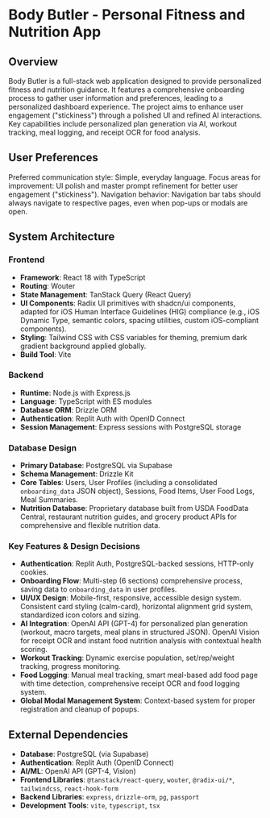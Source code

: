# Body Butler - Personal Fitness and Nutrition App

## Overview
Body Butler is a full-stack web application designed to provide personalized fitness and nutrition guidance. It features a comprehensive onboarding process to gather user information and preferences, leading to a personalized dashboard experience. The project aims to enhance user engagement ("stickiness") through a polished UI and refined AI interactions. Key capabilities include personalized plan generation via AI, workout tracking, meal logging, and receipt OCR for food analysis.

## User Preferences
Preferred communication style: Simple, everyday language.
Focus areas for improvement: UI polish and master prompt refinement for better user engagement ("stickiness").
Navigation behavior: Navigation bar tabs should always navigate to respective pages, even when pop-ups or modals are open.

## System Architecture

### Frontend
- **Framework**: React 18 with TypeScript
- **Routing**: Wouter
- **State Management**: TanStack Query (React Query)
- **UI Components**: Radix UI primitives with shadcn/ui components, adapted for iOS Human Interface Guidelines (HIG) compliance (e.g., iOS Dynamic Type, semantic colors, spacing utilities, custom iOS-compliant components).
- **Styling**: Tailwind CSS with CSS variables for theming, premium dark gradient background applied globally.
- **Build Tool**: Vite

### Backend
- **Runtime**: Node.js with Express.js
- **Language**: TypeScript with ES modules
- **Database ORM**: Drizzle ORM
- **Authentication**: Replit Auth with OpenID Connect
- **Session Management**: Express sessions with PostgreSQL storage

### Database Design
- **Primary Database**: PostgreSQL via Supabase
- **Schema Management**: Drizzle Kit
- **Core Tables**: Users, User Profiles (including a consolidated `onboarding_data` JSON object), Sessions, Food Items, User Food Logs, Meal Summaries.
- **Nutrition Database**: Proprietary database built from USDA FoodData Central, restaurant nutrition guides, and grocery product APIs for comprehensive and flexible nutrition data.

### Key Features & Design Decisions
- **Authentication**: Replit Auth, PostgreSQL-backed sessions, HTTP-only cookies.
- **Onboarding Flow**: Multi-step (6 sections) comprehensive process, saving data to `onboarding_data` in user profiles.
- **UI/UX Design**: Mobile-first, responsive, accessible design system. Consistent card styling (calm-card), horizontal alignment grid system, standardized icon colors and sizing.
- **AI Integration**: OpenAI API (GPT-4) for personalized plan generation (workout, macro targets, meal plans in structured JSON). OpenAI Vision for receipt OCR and instant food nutrition analysis with contextual health scoring.
- **Workout Tracking**: Dynamic exercise population, set/rep/weight tracking, progress monitoring.
- **Food Logging**: Manual meal tracking, smart meal-based add food page with time detection, comprehensive receipt OCR and food logging system.
- **Global Modal Management System**: Context-based system for proper registration and cleanup of popups.

## External Dependencies

- **Database**: PostgreSQL (via Supabase)
- **Authentication**: Replit Auth (OpenID Connect)
- **AI/ML**: OpenAI API (GPT-4, Vision)
- **Frontend Libraries**: `@tanstack/react-query`, `wouter`, `@radix-ui/*`, `tailwindcss`, `react-hook-form`
- **Backend Libraries**: `express`, `drizzle-orm`, `pg`, `passport`
- **Development Tools**: `vite`, `typescript`, `tsx`